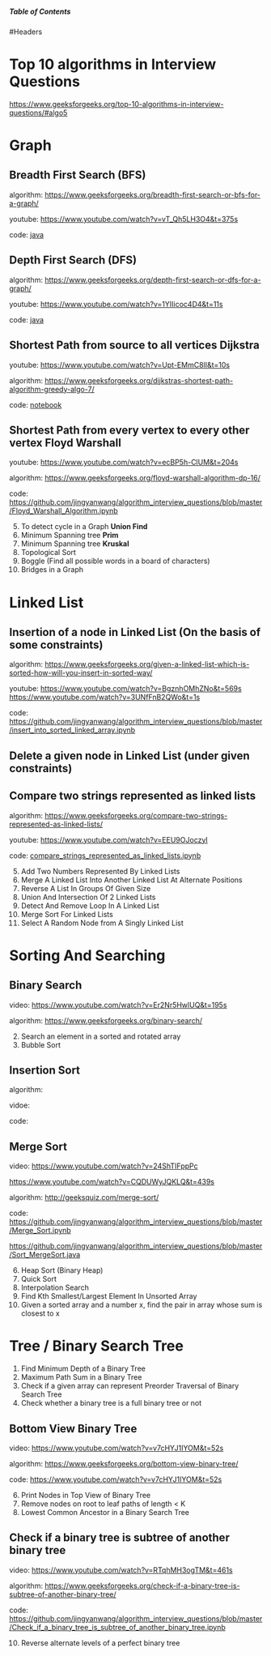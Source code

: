 ##### Table of Contents  

<a name="headers"/>

#Headers

# Top 10 algorithms in Interview Questions

https://www.geeksforgeeks.org/top-10-algorithms-in-interview-questions/#algo5

# Graph

## Breadth First Search (BFS)

algorithm: https://www.geeksforgeeks.org/breadth-first-search-or-bfs-for-a-graph/

youtube: https://www.youtube.com/watch?v=vT_Qh5LH3O4&t=375s

code: [java](breadth_first_search_for_graph.java)

## Depth First Search (DFS)

algorithm: https://www.geeksforgeeks.org/depth-first-search-or-dfs-for-a-graph/

youtube: https://www.youtube.com/watch?v=1YIIicoc4D4&t=11s

code: [java](Depth_First_Search_for_a_Graph.java)


## Shortest Path from source to all vertices **Dijkstra**

youtube: https://www.youtube.com/watch?v=Upt-EMmC8lI&t=10s

algorithm: https://www.geeksforgeeks.org/dijkstras-shortest-path-algorithm-greedy-algo-7/

code: [notebook](Dijkstra_Shortest_Path.ipynb)


## Shortest Path from every vertex to every other vertex **Floyd Warshall**

youtube: https://www.youtube.com/watch?v=ecBP5h-ClUM&t=204s

algorithm: https://www.geeksforgeeks.org/floyd-warshall-algorithm-dp-16/

code: https://github.com/jingyanwang/algorithm_interview_questions/blob/master/Floyd_Warshall_Algorithm.ipynb


5. To detect cycle in a Graph **Union Find**
6. Minimum Spanning tree **Prim**
7. Minimum Spanning tree **Kruskal**
8. Topological Sort
9. Boggle (Find all possible words in a board of characters)
10. Bridges in a Graph


# Linked List

## Insertion of a node in Linked List (On the basis of some constraints)

algorithm: https://www.geeksforgeeks.org/given-a-linked-list-which-is-sorted-how-will-you-insert-in-sorted-way/

youtube: https://www.youtube.com/watch?v=BgznhOMhZNo&t=569s
https://www.youtube.com/watch?v=3UNfFnB2QWo&t=1s

code: https://github.com/jingyanwang/algorithm_interview_questions/blob/master/insert_into_sorted_linked_array.ipynb


## Delete a given node in Linked List (under given constraints)


## Compare two strings represented as linked lists

algorithm: https://www.geeksforgeeks.org/compare-two-strings-represented-as-linked-lists/

youtube: https://www.youtube.com/watch?v=EEU9OJoczyI 

code: [compare_strings_represented_as_linked_lists.ipynb](https://github.com/jingyanwang/algorithm_interview_questions/blob/master/compare_strings_represented_as_linked_lists.ipynb)

5. Add Two Numbers Represented By Linked Lists
6. Merge A Linked List Into Another Linked List At Alternate Positions
7. Reverse A List In Groups Of Given Size
8. Union And Intersection Of 2 Linked Lists
9. Detect And Remove Loop In A Linked List
10. Merge Sort For Linked Lists
11. Select A Random Node from A Singly Linked List


# Sorting And Searching

## Binary Search

video: https://www.youtube.com/watch?v=Er2Nr5HwlUQ&t=195s

algorithm: https://www.geeksforgeeks.org/binary-search/

2. Search an element in a sorted and rotated array
3. Bubble Sort


## Insertion Sort

algorithm:

vidoe:

code:


## Merge Sort

video: https://www.youtube.com/watch?v=24ShTIFppPc

https://www.youtube.com/watch?v=CQDUWyJQKLQ&t=439s

algorithm: http://geeksquiz.com/merge-sort/

code: https://github.com/jingyanwang/algorithm_interview_questions/blob/master/Merge_Sort.ipynb 

https://github.com/jingyanwang/algorithm_interview_questions/blob/master/Sort_MergeSort.java

6. Heap Sort (Binary Heap)
7. Quick Sort
8. Interpolation Search
9. Find Kth Smallest/Largest Element In Unsorted Array
10. Given a sorted array and a number x, find the pair in array whose sum is closest to x


# Tree / Binary Search Tree

1. Find Minimum Depth of a Binary Tree
2. Maximum Path Sum in a Binary Tree
3. Check if a given array can represent Preorder Traversal of Binary Search Tree
4. Check whether a binary tree is a full binary tree or not


## Bottom View Binary Tree

video: https://www.youtube.com/watch?v=v7cHYJ1IYOM&t=52s

algorithm: https://www.geeksforgeeks.org/bottom-view-binary-tree/ 

code: https://www.youtube.com/watch?v=v7cHYJ1IYOM&t=52s


6. Print Nodes in Top View of Binary Tree
7. Remove nodes on root to leaf paths of length < K
8. Lowest Common Ancestor in a Binary Search Tree


## Check if a binary tree is subtree of another binary tree

video: https://www.youtube.com/watch?v=RTqhMH3ogTM&t=461s

algorithm: https://www.geeksforgeeks.org/check-if-a-binary-tree-is-subtree-of-another-binary-tree/

code: https://github.com/jingyanwang/algorithm_interview_questions/blob/master/Check_if_a_binary_tree_is_subtree_of_another_binary_tree.ipynb



10. Reverse alternate levels of a perfect binary tree
